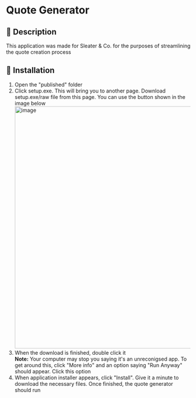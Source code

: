 # Quote Generator
## 📜 Description
This application was made for Sleater & Co. for the purposes of streamlining the quote creation process
## 💾 Installation
1. Open the "published" folder
2. Click setup.exe. This will bring you to another page. Download setup.exe/raw file from this page. You can use the button shown in the image below<br>
<img width="662" alt="image" src="https://github.com/Alison-Doyle/Quote_Generator-Old-/assets/112625415/11e7f7c7-f1c3-45d9-ae63-53caa9d0256d"><br>
3. When the download is finished, double click it <br>
   <b>Note:</b> Your computer may stop you saying it's an unreconigsed app. To get around this, click "More info" and an option saying "Run Anyway" should appear. Click this option
4. When application installer appears, click "Install". Give it a minute to download the necessary files. Once finished, the quote generator should run
